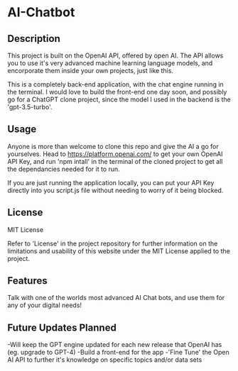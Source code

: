 # AI-Chatbot

## Description

This project is built on the OpenAI API, offered by open AI. The API allows you to use it's very advanced machine learning language models, and encorporate them inside your own projects, just like this.

This is a completely back-end application, with the chat engine running in the terminal. I would love to build the front-end one day soon, and possibly go for a ChatGPT clone project, since the model I used in the backend is the 'gpt-3.5-turbo'.

## Usage

Anyone is more than welcome to clone this repo and give the AI a go for yourselves. Head to https://platform.openai.com/ to get your own OpenAI API Key, and run 'npm intall' in the terminal of the cloned project to get all the dependancies needed for it to run.

If you are just running the application locally, you can put your API Key directly into you script.js file without needing to worry of it being blocked.

## License

MIT License

Refer to 'License' in the project repository for further information on the limitations and usability of this website under the MIT License applied to the project.

## Features

Talk with one of the worlds most advanced AI Chat bots, and use them for any of your digital needs!

## Future Updates Planned

-Will keep the GPT engine updated for each new release that OpenAI has (eg. upgrade to GPT-4)
-Build a front-end for the app
-'Fine Tune' the Open AI API to further it's knowledge on specific topics and/or data sets